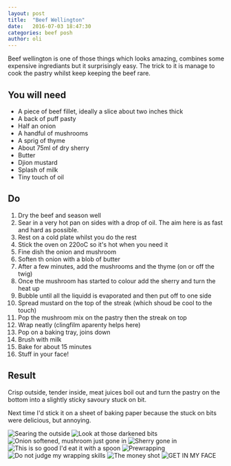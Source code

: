 ```yaml
---
layout: post
title:  "Beef Wellington"
date:   2016-07-03 18:47:30
categories: beef posh
author: oli
---
```


Beef wellington is one of those things which looks amazing, combines some expensive ingrediants but it surprisingly easy.  The trick to it is manage to cook the pastry whilst keep keeping the beef rare.  

## You will need

* A piece of beef fillet, ideally a slice about two inches thick
* A back of puff pasty
* Half an onion
* A handful of mushrooms
* A sprig of thyme
* About 75ml of dry sherry
* Butter
* Djion mustard
* Splash of milk
* Tiny touch of oil



## Do

1. Dry the beef and season well
2. Sear in a very hot pan on sides with a drop of oil.  The aim here is as fast and hard as possible.
3. Rest on a cold plate whilst you do the rest
4. Stick the oven on 220oC so it's hot when you need it
5. Fine dish the onion and mushroom
6. Soften th onion with a blob of butter
7. After a few minutes, add the mushrooms and the thyme (on or off the twig)
8. Once the mushroom has started to colour add the sherry and turn the heat up
9. Bubble until all the liquidd is evaporated and then put off to one side
10. Spread mustard on the top of the streak (which shoud be cool to the touch) 
11. Pop the mushroom mix on the pastry then the streak on top
12. Wrap neatly (clingfilm aparenty helps here)
13. Pop on a baking tray, joins down
14. Brush with milk
15. Bake for about 15 minutes
16. Stuff in your face!


## Result

Crisp outside, tender inside, meat juices boil out and turn the pastry on the bottom into a slightly sticky savoury stuck on bit.

Next time I'd stick it on a sheet of baking paper because the stuck on bits were delicious, but annoying.

![Searing the outside](/images/beef-wellington/beef-wellington-01.jpg)
![Look at those darkened bits](/images/beef-wellington/beef-wellington-02.jpg)
![Onion softened, mushroom just gone in](/images/beef-wellington/beef-wellington-03.jpg)
![Sherry gone in](/images/beef-wellington/beef-wellington-04.jpg)
![This is so good I'd eat it with a spoon](/images/beef-wellington/beef-wellington-05.jpg)
![Prewrapping](/images/beef-wellington/beef-wellington-06.jpg)
![Do not judge my wrapping skills](/images/beef-wellington/beef-wellington-07.jpg)
![The money shot](/images/beef-wellington/beef-wellington-08.jpg)
![GET IN MY FACE](/images/beef-wellington/beef-wellington-09.jpg)